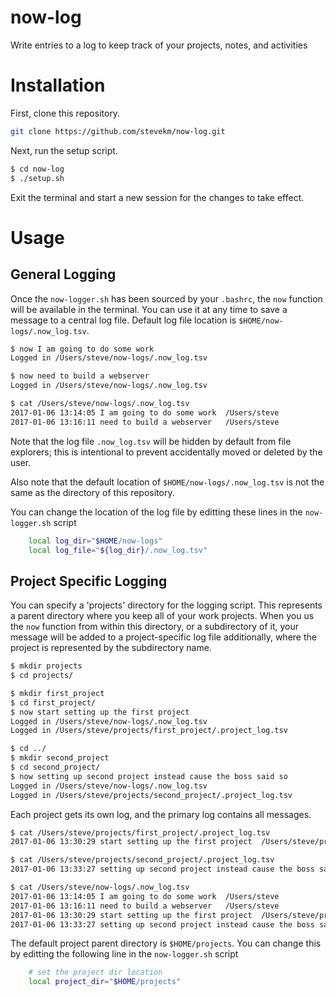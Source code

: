 # now-log
Write entries to a log to keep track of your projects, notes, and activities

# Installation
First, clone this repository.
```bash
git clone https://github.com/stevekm/now-log.git
```

Next, run the setup script.
```bash
$ cd now-log
$ ./setup.sh
```
Exit the terminal and start a new session for the changes to take effect.

# Usage
## General Logging
Once the `now-logger.sh` has been sourced by your `.bashrc`, the `now` function will be available in the terminal. You can use it at any time to save a message to a central log file. Default log file location is `$HOME/now-logs/.now_log.tsv`. 

```bash
$ now I am going to do some work
Logged in /Users/steve/now-logs/.now_log.tsv

$ now need to build a webserver
Logged in /Users/steve/now-logs/.now_log.tsv

$ cat /Users/steve/now-logs/.now_log.tsv
2017-01-06 13:14:05	I am going to do some work	/Users/steve
2017-01-06 13:16:11	need to build a webserver	/Users/steve

```

Note that the log file `.now_log.tsv` will be hidden by default from file explorers; this is intentional to prevent accidentally moved or deleted by the user. 

Also note that the default location of `$HOME/now-logs/.now_log.tsv` is not the same as the directory of this repository.

You can change the location of the log file by editting these lines in the `now-logger.sh` script

```bash
    local log_dir="$HOME/now-logs"
    local log_file="${log_dir}/.now_log.tsv"
```

## Project Specific Logging
You can specify a 'projects' directory for the logging script. This represents a parent directory where you keep all of your work projects. When you us the `now` function from within this directory, or a subdirectory of it, your message will be added to a project-specific log file additionally, where the project is represented by the subdirectory name. 

```bash
$ mkdir projects
$ cd projects/

$ mkdir first_project
$ cd first_project/
$ now start setting up the first project
Logged in /Users/steve/now-logs/.now_log.tsv
Logged in /Users/steve/projects/first_project/.project_log.tsv

$ cd ../
$ mkdir second_project
$ cd second_project/
$ now setting up second project instead cause the boss said so
Logged in /Users/steve/now-logs/.now_log.tsv
Logged in /Users/steve/projects/second_project/.project_log.tsv
```

Each project gets its own log, and the primary log contains all messages.

```bash
$ cat /Users/steve/projects/first_project/.project_log.tsv
2017-01-06 13:30:29	start setting up the first project	/Users/steve/projects/first_project

$ cat /Users/steve/projects/second_project/.project_log.tsv
2017-01-06 13:33:27	setting up second project instead cause the boss said so	/Users/steve/projects/second_project

$ cat /Users/steve/now-logs/.now_log.tsv
2017-01-06 13:14:05	I am going to do some work	/Users/steve
2017-01-06 13:16:11	need to build a webserver	/Users/steve
2017-01-06 13:30:29	start setting up the first project	/Users/steve/projects/first_project
2017-01-06 13:33:27	setting up second project instead cause the boss said so	/Users/steve/projects/second_project
```

The default project parent directory is `$HOME/projects`. You can change this by editting the following line in the `now-logger.sh` script

```bash
    # set the project dir location
    local project_dir="$HOME/projects"
```

